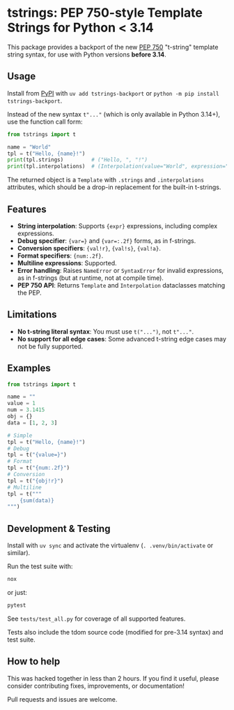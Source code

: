 # tstrings: PEP 750-style Template Strings for Python < 3.14

This package provides a backport of the new [PEP 750](https://peps.python.org/pep-0750/) "t-string" template string syntax, for use with Python versions **before 3.14**.

## Usage

Install from [PyPI](https://pypi.org/project/tstrings-backport/) with `uv add tstrings-backport` or `python -m pip install tstrings-backport`.

Instead of the new syntax `t"..."` (which is only available in Python 3.14+), use the function call form:

```python
from tstrings import t

name = "World"
tpl = t("Hello, {name}!")
print(tpl.strings)         # ("Hello, ", "!")
print(tpl.interpolations)  # (Interpolation(value="World", expression="name", ...),)
```

The returned object is a `Template` with `.strings` and `.interpolations` attributes,
which should be a drop-in replacement for the built-in t-strings.

## Features

- **String interpolation**: Supports `{expr}` expressions, including complex expressions.
- **Debug specifier**: `{var=}` and `{var=:.2f}` forms, as in f-strings.
- **Conversion specifiers**: `{val!r}`, `{val!s}`, `{val!a}`.
- **Format specifiers**: `{num:.2f}`.
- **Multiline expressions**: Supported.
- **Error handling**: Raises `NameError` or `SyntaxError` for invalid expressions, as in f-strings (but at runtime, not at compile time).
- **PEP 750 API**: Returns `Template` and `Interpolation` dataclasses matching the PEP.

## Limitations

- **No t-string literal syntax**: You must use `t("...")`, not `t"..."`.
- **No support for all edge cases**: Some advanced t-string edge cases may not be fully supported.

## Examples

```python
from tstrings import t

name = ""
value = 1
num = 3.1415
obj = {}
data = [1, 2, 3]

# Simple
tpl = t("Hello, {name}!")
# Debug
tpl = t("{value=}")
# Format
tpl = t("{num:.2f}")
# Conversion
tpl = t("{obj!r}")
# Multiline
tpl = t("""
    {sum(data)}
""")
```

## Development & Testing

Install with `uv sync` and activate the virtualenv (`. .venv/bin/activate` or similar).

Run the test suite with:

```sh
nox
```

or just:

```sh
pytest
```

See `tests/test_all.py` for coverage of all supported features.

Tests also include the tdom source code (modified for pre-3.14 syntax) and test suite.

## How to help

This was hacked together in less than 2 hours. If you find it useful, please consider contributing fixes, improvements, or documentation!

Pull requests and issues are welcome.
